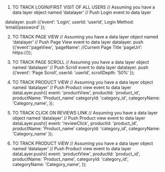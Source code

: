 1. TO TRACK LOGIN/FIRST VISIT OF ALL USERS
// Assuming you have a data layer object named ‘datalayer’
// Push Login event to data layer

datalayer. push
({‘event’: ‘Login’,
userId: ‘userId’,
Login Method: ’email/password’
});

2. TO TRACK PAGE VIEW
// Assuming you have a data layer object named ‘datalayer’
// Push Page View event to data layer
datalayer. push
({‘event’:’pageView’,
‘pageName’: //Current Page Title
‘pageUrl’: https://});

3. TO TRACK PAGE SCROLL
// Assuming you have a data layer object named ‘datalayer’
// Push Scroll event to data layer
datalayer. push
({‘event’: ‘Page Scroll’,
userId: ‘userId’,
scrollDepth: ‘50%’
});









4. TO TRACK PRODUCT VIEW
// Assuming you have a data layer object named ‘datalayer’
// Push Product view event to data layer
         dataLayer.push({
                event: 'productView',
              productId: 'product_id',
             productName: 'Product_name’
            categoryId: 'category_id',
            categoryName: 'Category_name',
                });

6. TO TRACK CLICK ON REVIEWS LINK
           // Assuming you have a data layer object named ‘datalayer’
          // Push Product view event to data layer
                dataLayer.push({
               event: 'reviewClick',
              productId: 'product_id',
             productName: 'Product_name’
            categoryId: 'category_id',
            categoryName: 'Category_name' });

5. TO TRACK PRODUCT VIEW
// Assuming you have a data layer object named ‘datalayer’
// Push Product view event to data layer
         dataLayer.push({
                event: 'productView',
              productId: 'product_id',
             productName: 'Product_name',
            categoryId: 'category_id',
            categoryName: 'Category_name',
                });
